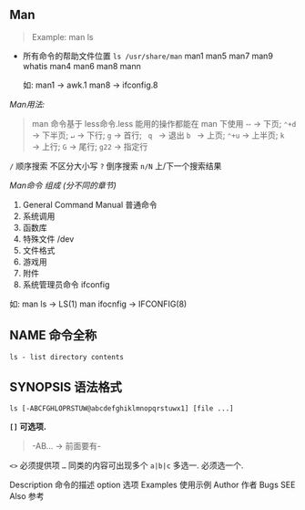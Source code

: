 
## Man
> Example:    man ls 

- 所有命令的帮助文件位置
	`ls /usr/share/man`
	man1   man5   man7   man9   whatis
	man4   man6   man8   mann

	如: 
	man1 → awk.1
	man8 → ifconfig.8

*Man用法:*
> man 命令基于 less命令.less 能用的操作都能在 man 下使用
`⥎` → 下页;  `⌃+d` → 下半页; `↵` → 下行; `g`  → 首行;  ` q ` → 退出
`b ` → 上页;  `⌃+u` → 上半页; `k ` → 上行; `G`  → 尾行;  `g22` → 指定行

`/` 顺序搜索                不区分大小写
`?` 倒序搜索                `n/N` 上/下一个搜索结果

*Man命令 组成 (分不同的章节)*

1. General Command Manual 普通命令 
2. 系统调用
3. 函数库
4. 特殊文件 /dev
5. 文件格式
6. 游戏用
7. 附件
8. 系统管理员命令  ifconfig

如:
	man ls       → LS(1)
	man ifocnfig → IFCONFIG(8)

## NAME           命令全称
`ls - list directory contents`

## **SYNOPSIS**   语法格式

`ls [-ABCFGHLOPRSTUW@abcdefghiklmnopqrstuwx1] [file ...]`

**`[]` 可选项.**
> -AB… → 前面要有- 


`<>` 必须提供项
`…`  同类的内容可出现多个
`a|b|c` 多选一. 必须选一个.


Description   命令的描述
option    选项
Examples   使用示例
Author   作者
Bugs 
SEE Also 参考





